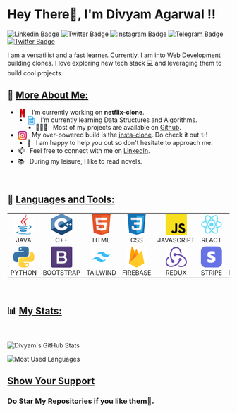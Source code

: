 # Hey There👋, I'm Divyam Agarwal !!

[![Linkedin Badge](https://img.shields.io/badge/LinkedIn-0077B5?label=%20&labelColor=0077B5&logo=Linkedin&logoColor=white)](https://linkedin.com/in/divyam-agarwal-2600)
[![Twitter Badge](https://img.shields.io/badge/-Facebook-1877F2?label=%20&labelColor=1877F2&logo=Facebook&logoColor=white)](https://www.facebook.com/divyam2600/)
[![Instagram Badge](https://img.shields.io/badge/-Instagram-E4405F?label=%20&labelColor=E4405F&logo=Instagram&logoColor=white)](https://www.instagram.com/_divyam_agarwal_1/)
[![Telegram Badge](https://img.shields.io/badge/Telegram-26A5E4?label=%20&labelColor=26A5E4&logo=Telegram&logoColor=white)](https://telegram.me/Divyam2600)
[![Twitter Badge](https://img.shields.io/badge/Twitter-1DA1F2?label=%20&labelColor=1DA1F2&logo=Twitter&logoColor=white)](https://twitter.com/Divyam2600)

I am a versatilist and a fast learner. Currently, I am into Web Development building clones. I love exploring new tech stack 💻 and leveraging them to build cool projects.
<br/>

## 🧐 <u>More About Me:</u>

- <img src="./Icons/Netflix.svg" alt="DSA" height="20px" align="left"/> &nbsp;&nbsp; I’m currently working on **netflix-clone**.
- <img src="./Icons/dsa.svg" alt="DSA" height="20px" align="left"/> &nbsp;&nbsp; I’m currently learning Data Structures and Algorithms.
- 👨🏻‍💻 &nbsp; Most of my projects are available on [Github](https://github.com/Divyam2600?tab=repositories).
- <img src="./Icons/Instagram.svg" alt="DSA" height="20px" align="left"/> &nbsp;&nbsp; My over-powered build is the [insta-clone](https://github.com/Divyam2600/Instagram-2.0). Do check it out ✨!
- 💬 &nbsp; I am happy to help you out so don't hesitate to approach me.
- 📫 &nbsp; Feel free to connect with me on [LinkedIn](https://linkedin.com/in/divyam-agarwal-2600).
- 📚 &nbsp; During my leisure, I like to read novels.

<br>

## 🔨 <u>Languages and Tools:</u>

<table>
  <tr>
    <td align="center" width="96">
        <img src="./Icons/Java.svg" width="48" height="48" alt="Java" /><br> JAVA
    </td>
    <td align="center" width="96">
        <img src="./Icons/c++.svg" width="48" height="48" alt="C++" /><br> C++
    </td>
    <td align="center" width="96">
        <img src="./Icons/Html.svg" width="48" height="48" alt="Html" /><br> HTML
    </td>
    <td align="center" width="96">
        <img src="./Icons/Css.svg" width="48" height="48" alt="Css" /><br> CSS
    </td>
    <td align="center" width="96">
        <img src="./Icons/Javascript.svg" width="48" height="48" alt="JavaScript" /><br> JAVASCRIPT
    </td>
    <td align="center" width="96">
        <img src="./Icons/React.svg" width="48" height="48" alt="ReactJs" /><br> REACT
    </td>
    <td align="center" width="96">
        <img src="./Icons/Nextjs.svg" width="48" height="48" alt="NextJs" /><br> NEXTJS
    </td>
  </tr>
  <tr>
    <td align="center" width="96">
        <img src="./Icons/Python.svg" width="48" height="48" alt="Python" /><br> PYTHON
    </td>
    <td align="center" width="96">
        <img src="./Icons/Bootstrap.svg" width="48" height="48" alt="Bootstrap" /><br> BOOTSTRAP
    </td>
    <td align="center" width="96">
        <img src="./Icons/Tailwind.svg" width="48" height="48" alt="Tailwind" /><br> TAILWIND
    </td>
    <td align="center" width="96">
        <img src="./Icons/Firebase.svg" width="48" height="48" alt="Firebase" /><br> FIREBASE
    </td>
    <td align="center" width="96">
        <img src="./Icons/Redux.svg" width="48" height="48" alt="Redux" /><br> REDUX
    </td>
    <td align="center" width="96">
        <img src="./Icons/Stripe.svg" width="48" height="48" alt="Stripe" /><br> STRIPE
    </td>
    <td align="center" width="96">
        <img src="./Icons/Powershell.svg" width="48" height="48" alt="Powershell" /><br> POWERSHELL
    </td>
  </tr>
</table>

<br>

## 📊 <u>My Stats:</u>

<br>

![Divyam's GitHub Stats](https://github-readme-stats.vercel.app/api?username=Divyam2600&hide=contribs,prs&count_private=true&show_icons=true&border_radius=10&include_all_commits=true&count_private=true)

![Most Used Languages](https://github-readme-stats.vercel.app/api/top-langs/?username=Divyam2600&card_width=495&border_radius=10)

## <u>Show Your Support</u>

### Do Star My Repositories if you like them🌟.
